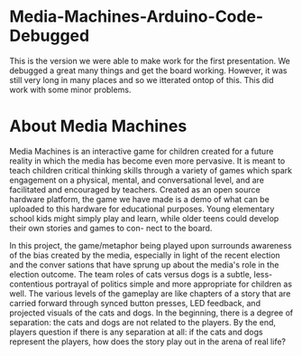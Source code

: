 # Media-Machines-Arduino-Code-Debugged
This is the version we were able to make work for the first presentation. We debugged a great many things and get the board working. However, it was still very long in many places and so we itterated ontop of this. This did work with some minor problems. 

# About Media Machines
Media Machines is an interactive game for children created for a future reality in which the media has become even more pervasive. It is meant to teach children critical thinking skills through a variety of games which spark engagement on a physical, mental, and conversational level, and are facilitated and encouraged by teachers. Created as an open source hardware platform, the game we have made is a demo of what can be uploaded to this hardware for educational purposes. Young elementary school kids might simply play and learn, while older teens could develop their own stories and games to con- nect to the board.

In this project, the game/metaphor being played upon surrounds awareness of the bias created by the media, especially in light of the recent election and the conver sations that have sprung up about the media's role in the election outcome. The team roles of cats versus dogs is a subtle, less-contentious portrayal of politics simple and more appropriate for children as well. The various levels of the gameplay are like chapters of a story that are carried forward through synced button presses, LED feedback, and projected visuals of the cats and dogs. In the beginning, there is a degree of separation: the cats and dogs are not related to the players. By the end, players question if there is any separation at all: if the cats and dogs represent the players, how does the story play out in the arena of real life?
